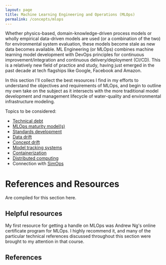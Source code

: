 ```yaml
---
layout: page
title: Machine Learning Engineering and Operations (MLOps)
permalink: /concepts/mlops
---
```

Whether physics-based, domain-knowledge-driven process models or wholly empirical data-driven models are used (or a combination of the two) for environmental system evaluation, these models become stale as new data becomes available. ML Engineering (or MLOps) combines machine learning model development with DevOps principles for continuous improvement/integration and continuous delivery/deployment (CI/CD). This is a relatively new field of practice and study, having just emerged in the past decade at tech flagships like Google, Facebook and Amazon. 

In this section I'll collect the best resources I find in my efforts to understand the objectives and requirements of MLOps, and begin to outline my own take on the subject as it intersects with the more traditional model development and management lifecycle of water-quality and environmental infrastructure modeling.

Topics to be considered:
-  [Technical debt]()
-  [MLOps maturity model(s)]()
-  [Standards development]()
-  [Data drift]()
-  [Concept drift]()
-  [Model tracking systems]()
-  [Containerization]()
-  [Distributed computing]()
-  Connection with [SimOps](https://arxiv.org/pdf/2111.06223.pdf) 
# References and Resources
Are compiled for this section here.

## Helpful resources
My first resource for getting a handle on MLOps was Andrew Ng's online certificate program for MLOps. I highly recommend it, and many of the particular technical references discussed throughout this section were brought to my attention in that course. 
## References
